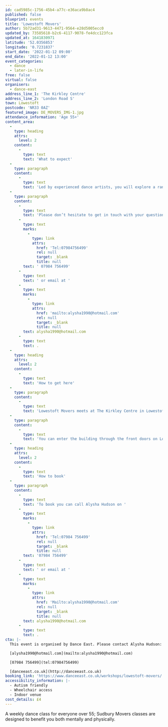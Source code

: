 ```yaml
---
id: cad5985c-1756-45b4-a77c-e36aca9b8ac4
published: false
blueprint: events
title: 'Lowestoft Movers'
author: 5b72ad31-9613-4471-9564-e28d5005ecc0
updated_by: 73585618-b2c6-4117-9078-fe4dcc123fca
updated_at: 1641830971
latitude: '52.0356853'
longitude: '0.7231837'
start_date: '2022-01-12 09:00'
end_date: '2022-01-12 13:00'
event_categories:
  - dance
  - later-in-life
free: false
virtual: false
organisers:
  - dance-east
address_line_1: 'The Kirkley Centre'
address_line_2: 'London Road S'
town: Lowestoft
postcode: 'NR33 0AZ'
featured_image: DE_MOVERS_IMG-1.jpg
attendance_information: 'Age 55+'
content_area:
  -
    type: heading
    attrs:
      level: 2
    content:
      -
        type: text
        text: 'What to expect'
  -
    type: paragraph
    content:
      -
        type: text
        text: 'Led by experienced dance artists, you will explore a range of taught and improvisational exercises to get your body moving, have a chance to socialise, and – most importantly – have fun!'
  -
    type: paragraph
    content:
      -
        type: text
        text: 'Please don’t hesitate to get in touch with your questions or concerns. You can call our organiser Alysha Hudson on'
      -
        type: text
        marks:
          -
            type: link
            attrs:
              href: 'Tel:07984756499'
              rel: null
              target: _blank
              title: null
        text: ' 07984 756499'
      -
        type: text
        text: ' or email at '
      -
        type: text
        marks:
          -
            type: link
            attrs:
              href: 'mailto:alysha1990@hotmail.com'
              rel: null
              target: _blank
              title: null
        text: alysha1990@hotmail.com
      -
        type: text
        text: .
  -
    type: heading
    attrs:
      level: 2
    content:
      -
        type: text
        text: 'How to get here'
  -
    type: paragraph
    content:
      -
        type: text
        text: 'Lowestoft Movers meets at The Kirkley Centre in Lowestoft on 154 London Rd S.'
  -
    type: paragraph
    content:
      -
        type: text
        text: 'You can enter the building through the front doors on London Road South, which are are also suitable for the those with accessibility needs.'
  -
    type: heading
    attrs:
      level: 2
    content:
      -
        type: text
        text: 'How to book'
  -
    type: paragraph
    content:
      -
        type: text
        text: 'To book you can call Alysha Hudson on '
      -
        type: text
        marks:
          -
            type: link
            attrs:
              href: 'Tel:07984 756499'
              rel: null
              target: _blank
              title: null
        text: '07984 756499'
      -
        type: text
        text: ' or email at '
      -
        type: text
        marks:
          -
            type: link
            attrs:
              href: 'Mailto:alysha1990@hotmail.com'
              rel: null
              target: _blank
              title: null
        text: alysha1990@hotmail.com
      -
        type: text
        text: .
cta: |-
  This event is organised by Dance East. Please contact Alysha Hudson:

  [alysha1990@hotmail.com](mailto:alysha1990@hotmail.com)

  [07984 756499](tel:07984756499)

  [danceeast.co.uk](http://danceeast.co.uk)
booking_link: 'https://www.danceeast.co.uk/workshops/lowestoft-movers/'
accessibility_information: |-
  - Autism friendly
  - Wheelchair access
  - Indoor venue
cost_details: £4
---
```

A weekly dance class for everyone over 55; Sudbury Movers classes are designed to benefit you both mentally and physically.